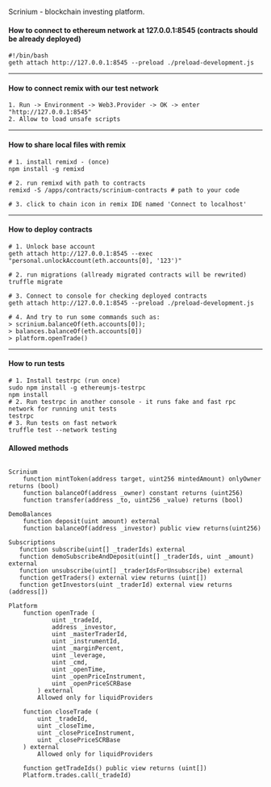 Scrinium - blockchain investing platform.

#### How to connect to ethereum network at 127.0.0.1:8545 (contracts should be already deployed)
```
#!/bin/bash
geth attach http://127.0.0.1:8545 --preload ./preload-development.js
```

-----------------------------------

#### How to connect remix with our test network
```
1. Run -> Environment -> Web3.Provider -> OK -> enter "http://127.0.0.1:8545"
2. Allow to load unsafe scripts
```

-----------------------------------

#### How to share local files with remix
```
# 1. install remixd - (once)
npm install -g remixd

# 2. run remixd with path to contracts
remixd -S /apps/contracts/scrinium-contracts # path to your code

# 3. click to chain icon in remix IDE named 'Connect to localhost'
```

-----------------------------------

#### How to deploy contracts
```
# 1. Unlock base account
geth attach http://127.0.0.1:8545 --exec "personal.unlockAccount(eth.accounts[0], '123')"

# 2. run migrations (allready migrated contracts will be rewrited)
truffle migrate

# 3. Connect to console for checking deployed contracts
geth attach http://127.0.0.1:8545 --preload ./preload-development.js

# 4. And try to run some commands such as:
> scrinium.balanceOf(eth.accounts[0]);
> balances.balanceOf(eth.accounts[0])
> platform.openTrade()
```

-----------------------------------

#### How to run tests
```
# 1. Install testrpc (run once)
sudo npm install -g ethereumjs-testrpc
npm install
# 2. Run testrpc in another console - it runs fake and fast rpc network for running unit tests
testrpc
# 3. Run tests on fast network
truffle test --network testing
```

#### Allowed methods
```

Scrinium
    function mintToken(address target, uint256 mintedAmount) onlyOwner returns (bool)
    function balanceOf(address _owner) constant returns (uint256)
    function transfer(address _to, uint256 _value) returns (bool)

DemoBalances
    function deposit(uint amount) external
    function balanceOf(address _investor) public view returns(uint256)

Subscriptions
   function subscribe(uint[] _traderIds) external
   function demoSubscribeAndDeposit(uint[] _traderIds, uint _amount) external
   function unsubscribe(uint[] _traderIdsForUnsubscribe) external
   function getTraders() external view returns (uint[])
   function getInvestors(uint _traderId) external view returns (address[])

Platform
    function openTrade (
            uint _tradeId,
            address _investor,
            uint _masterTraderId,
            uint _instrumentId,
            uint _marginPercent,
            uint _leverage,
            uint _cmd,
            uint _openTime,
            uint _openPriceInstrument,
            uint _openPriceSCRBase
        ) external
        Allowed only for liquidProviders

    function closeTrade (
        uint _tradeId,
        uint _closeTime,
        uint _closePriceInstrument,
        uint _closePriceSCRBase
    ) external
        Allowed only for liquidProviders

    function getTradeIds() public view returns (uint[])
    Platform.trades.call(_tradeId)
```
